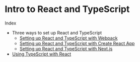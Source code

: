 # Intro to React and TypeScript

Index

* Three ways to set up React and TypeScript
  * [Setting up React and TypeScript with Webpack](./docs/installing-react-and-typescript/webpack.md)
  * [Setting up React and TypeScript with Create React App](./docs/installing-react-and-typescript/cra.md)
  * [Setting up React and TypeScript with Next.js](./docs/installing-react-and-typescript/nextJS.md)
* [Using TypeScript with React](./using-typescript-with-react/guide.md)
